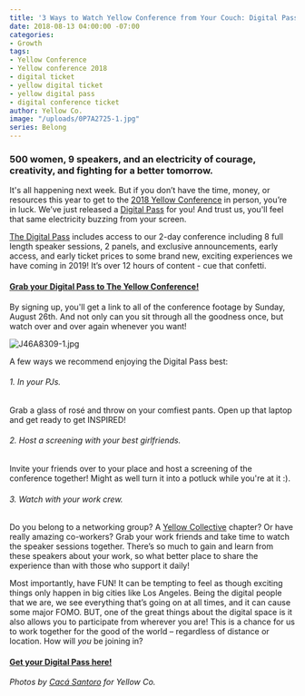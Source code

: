 ```yaml
---
title: '3 Ways to Watch Yellow Conference from Your Couch: Digital Passes Now Live!'
date: 2018-08-13 04:00:00 -07:00
categories:
- Growth
tags:
- Yellow Conference
- Yellow conference 2018
- digital ticket
- yellow digital ticket
- yellow digital pass
- digital conference ticket
author: Yellow Co.
image: "/uploads/0P7A2725-1.jpg"
series: Belong
---
```


### 500 women, 9 speakers, and an electricity of courage, creativity, and fighting for a better tomorrow.

It's all happening next week. But if you don’t have the time, money, or resources this year to get to the [2018 Yellow Conference](https://yellowco.co/conference/) in person, you’re in luck. We’ve just released a [Digital Pass](https://www.universe.com/events/yellow-conference-digital-pass-tickets-los-angeles-XHSCT7) for you! And trust us, you'll feel that same electricity buzzing from your screen.

[The Digital Pass](https://www.universe.com/events/yellow-conference-digital-pass-tickets-los-angeles-XHSCT7) includes access to our 2-day conference including 8 full length speaker sessions, 2 panels, and exclusive announcements, early access, and early ticket prices to some brand new, exciting experiences we have coming in 2019! It’s over 12 hours of content - cue that confetti.

#### [Grab your Digital Pass to The Yellow Conference!](https://www.universe.com/events/yellow-conference-digital-pass-tickets-los-angeles-XHSCT7)

By signing up, you'll get a link to all of the conference footage by Sunday, August 26th. And not only can you sit through all the goodness once, but watch over and over again whenever you want! 

![J46A8309-1.jpg](/uploads/J46A8309-1.jpg)

A few ways we recommend enjoying the Digital Pass best:

###### 1. In your PJs. 

Grab a glass of rosé and throw on your comfiest pants. Open up that laptop and get ready to get INSPIRED! 

###### 2. Host a screening with your best girlfriends. 

Invite your friends over to your place and host a screening of the conference together! Might as well turn it into a potluck while you're at it :). 

###### 3. Watch with your work crew. 

Do you belong to a networking group? A [Yellow Collective](https://yellowco.co/membership/) chapter? Or have really amazing co-workers? Grab your work friends and take time to watch the speaker sessions together. There’s so much to gain and learn from these speakers about your work, so what better place to share the experience than with those who support it daily!

Most importantly, have FUN! It can be tempting to feel as though exciting things only happen in big cities like Los Angeles. Being the digital people that we are, we see everything that’s going on at all times, and it can cause some major FOMO. BUT, one of the great things about the digital space is it also allows you to participate from wherever you are! This is a chance for us to work together for the good of the world – regardless of distance or location. How will _you_ be joining in?

#### [Get your Digital Pass here!](https://www.universe.com/events/yellow-conference-digital-pass-tickets-los-angeles-XHSCT7)

_Photos by [Cacá Santoro](http://cacasantoro.com/) for Yellow Co._